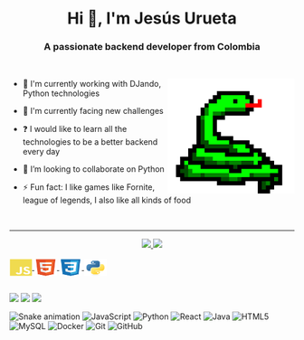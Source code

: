 <div align="center">
<h1>Hi 👋, I'm Jesús Urueta</h1>
<h3>A passionate backend developer from Colombia</h3>
</div><br>

<div style="display: inline_block">
<img align="right" style="width:14rem; height:auto" src="https://raw.githubusercontent.com/jurueta/jurueta/master/resources/giphy.gif"/>

- 🔭 I'm currently working with DJando, Python technologies

- 🌱 I'm currently facing new challenges

- ❓ I would like to learn all the technologies to be a better backend every day

- 👯 I’m looking to collaborate on Python

- ⚡ Fun fact: I like games like Fornite, league of legends, I also like all kinds of food
</div><br>

----

<div align="center">
  <a href="https://github.com/jurueta">
  <img height="180em" src="https://github-readme-stats.vercel.app/api?username=jurueta&show_icons=true&theme=buefy&include_all_commits=true&count_private=true"/>
  <img height="180em" src="https://github-readme-stats.vercel.app/api/top-langs/?username=jurueta&layout=compact&langs_count=7&theme=buefy"/>
</div>

<div style="display: inline_block"><br>
  <img align="center" alt="Js" height="30" width="40" src="https://raw.githubusercontent.com/devicons/devicon/master/icons/javascript/javascript-plain.svg">
  <img align="center" alt="HTML" height="30" width="40" src="https://raw.githubusercontent.com/devicons/devicon/master/icons/html5/html5-original.svg">
  <img align="center" alt="CSS" height="30" width="40" src="https://raw.githubusercontent.com/devicons/devicon/master/icons/css3/css3-original.svg">
  <img align="center" alt="Python" height="30" width="40" src="https://raw.githubusercontent.com/devicons/devicon/master/icons/python/python-original.svg">
</div>

##

<div>
   <a href="https://www.linkedin.com/in/jesus-urueta-b82489216" target="_blank"><img src="https://img.shields.io/badge/-LinkedIn-%230077B5?style=for-the-badge&logo=linkedin&logoColor=white" target="_blank"></a
     >
  <a href="https://wa.me/573022948801" target="_blank"><img src="https://img.shields.io/badge/WhatsApp-25D366?style=for-the-badge&logo=whatsapp&logoColor=white" target="_blank"></a>
  <a href = "mailto:juruetacantillo@gmail.com"><img src="https://img.shields.io/badge/-Gmail-%23333?style=for-the-badge&logo=gmail&logoColor=white" target="_blank"></a>


![Snake animation](https://github.com/jurueta/jurueta/blob/output/github-contribution-grid-snake.svg)
![JavaScript](https://img.shields.io/badge/-JavaScript-black?style=flat-square&logo=javascript)
![Python](https://img.shields.io/badge/-Python-black?style=flat-square&logo=Python)
![React](https://img.shields.io/badge/-React-black?style=flat-square&logo=react)
![Java](https://img.shields.io/badge/-java-E34A86?style=flat-square&logo=java)
![HTML5](https://img.shields.io/badge/-HTML5-E34F26?style=flat-square&logo=html5&logoColor=white)
![MySQL](https://img.shields.io/badge/-MySQL-black?style=flat-square&logo=mysql)
![Docker](https://img.shields.io/badge/-Docker-black?style=flat-square&logo=docker)
![Git](https://img.shields.io/badge/-Git-black?style=flat-square&logo=git)
![GitHub](https://img.shields.io/badge/-GitHub-181717?style=flat-square&logo=github)


</div>
